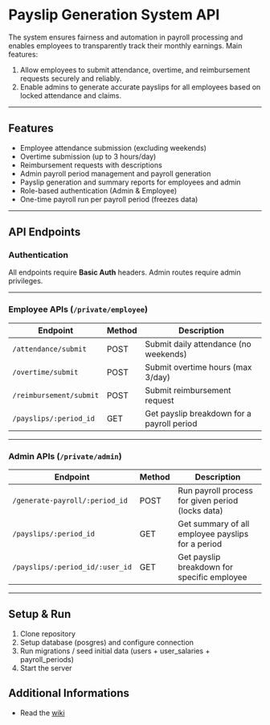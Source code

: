 # Payslip Generation System API

The system ensures fairness and automation in payroll processing and enables employees to transparently track their monthly earnings. Main features:
1. Allow employees to submit attendance, overtime, and reimbursement requests securely and reliably.
2. Enable admins to generate accurate payslips for all employees based on locked attendance and claims.


---

## Features

- Employee attendance submission (excluding weekends)
- Overtime submission (up to 3 hours/day)
- Reimbursement requests with descriptions
- Admin payroll period management and payroll generation
- Payslip generation and summary reports for employees and admin
- Role-based authentication (Admin & Employee)
- One-time payroll run per payroll period (freezes data)

---

## API Endpoints

### Authentication

All endpoints require **Basic Auth** headers. Admin routes require admin privileges.

---

### Employee APIs (`/private/employee`)

| Endpoint                      | Method | Description                            |
|-------------------------------|--------|------------------------------------|
| `/attendance/submit`          | POST   | Submit daily attendance (no weekends) |
| `/overtime/submit`            | POST   | Submit overtime hours (max 3/day)  |
| `/reimbursement/submit`       | POST   | Submit reimbursement request        |
| `/payslips/:period_id`        | GET    | Get payslip breakdown for a payroll period |

---

### Admin APIs (`/private/admin`)

| Endpoint                                 | Method | Description                           |
|------------------------------------------|--------|-----------------------------------|
| `/generate-payroll/:period_id`           | POST   | Run payroll process for given period (locks data) |
| `/payslips/:period_id`                   | GET    | Get summary of all employee payslips for a period |
| `/payslips/:period_id/:user_id`          | GET    | Get payslip breakdown for specific employee |

---

## Setup & Run
1. Clone repository
2. Setup database (posgres) and configure connection
3. Run migrations / seed initial data (users + user_salaries + payroll_periods)
4. Start the server

## Additional Informations

- Read the [wiki](https://github.com/eafajri/hr-service/wiki)